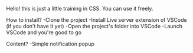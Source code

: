 Hello!
this is just a little training in CSS.
You can use it freely.

How to install?
    -Clone the project
    -Install Live server extension of VSCode (if you don't have it yet)
    -Open the project's folder into VSCode
    -Launch VSCode and you're good to go

Content?
    -Simple notification popup